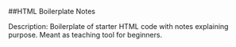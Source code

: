 ##HTML Boilerplate Notes

Description: Boilerplate of starter HTML code with notes explaining purpose. Meant as teaching tool for beginners.
